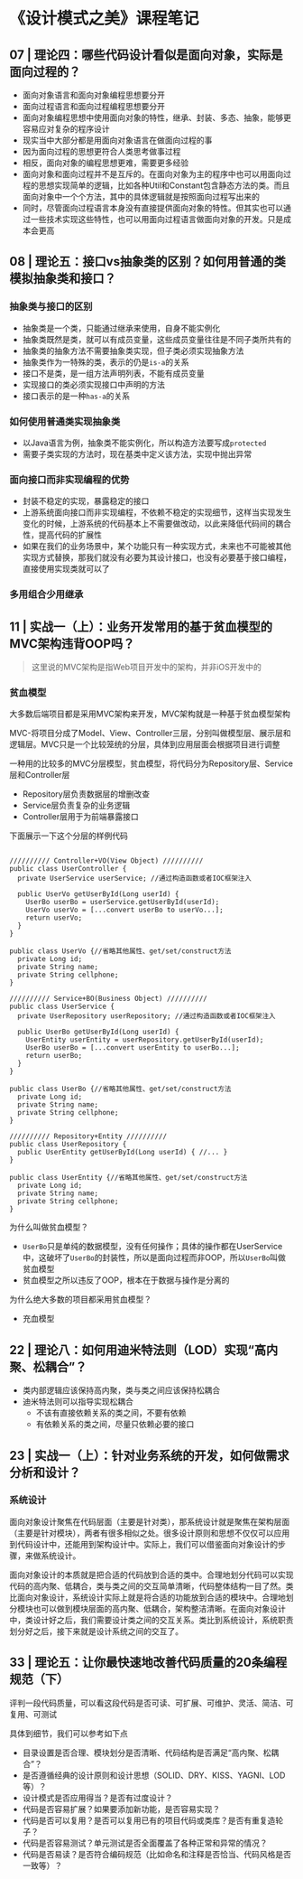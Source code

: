 # 《设计模式之美》课程笔记

## 07 | 理论四：哪些代码设计看似是面向对象，实际是面向过程的？

- 面向对象语言和面向对象编程思想要分开
- 面向过程语言和面向过程编程思想要分开
- 面向对象编程思想中使用面向对象的特性，继承、封装、多态、抽象，能够更容易应对复杂的程序设计
- 现实当中大部分都是用面向对象语言在做面向过程的事
- 因为面向过程的思想更符合人类思考做事过程
- 相反，面向对象的编程思想更难，需要更多经验
- 面向对象和面向过程并不是互斥的。在面向对象为主的程序中也可以用面向过程的思想实现简单的逻辑，比如各种Util和Constant包含静态方法的类。而且面向对象中一个个方法，其中的具体逻辑就是按照面向过程写出来的
- 同时，尽管面向过程语言本身没有直接提供面向对象的特性。但其实也可以通过一些技术实现这些特性，也可以用面向过程语言做面向对象的开发。只是成本会更高

## 08 | 理论五：接口vs抽象类的区别？如何用普通的类模拟抽象类和接口？

### 抽象类与接口的区别

- 抽象类是一个类，只能通过继承来使用，自身不能实例化
- 抽象类既然是类，就可以有成员变量，这些成员变量往往是不同子类所共有的
- 抽象类的抽象方法不需要抽象类实现，但子类必须实现抽象方法
- 抽象类作为一特殊的类，表示的仍是`is-a`的关系
- 接口不是类，是一组方法声明列表，不能有成员变量
- 实现接口的类必须实现接口中声明的方法
- 接口表示的是一种`has-a`的关系

### 如何使用普通类实现抽象类
- 以Java语言为例，抽象类不能实例化，所以构造方法要写成`protected`
- 需要子类实现的方法时，现在基类中定义该方法，实现中抛出异常

### 面向接口而非实现编程的优势
- 封装不稳定的实现，暴露稳定的接口
- 上游系统面向接口而非实现编程，不依赖不稳定的实现细节，这样当实现发生变化的时候，上游系统的代码基本上不需要做改动，以此来降低代码间的耦合性，提高代码的扩展性
- 如果在我们的业务场景中，某个功能只有一种实现方式，未来也不可能被其他实现方式替换，那我们就没有必要为其设计接口，也没有必要基于接口编程，直接使用实现类就可以了

### 多用组合少用继承
## 11 | 实战一（上）：业务开发常用的基于贫血模型的MVC架构违背OOP吗？
> 这里说的MVC架构是指Web项目开发中的架构，并非iOS开发中的

### 贫血模型
大多数后端项目都是采用MVC架构来开发，MVC架构就是一种基于贫血模型架构

MVC-将项目分成了Model、View、Controller三层，分别叫做模型层、展示层和逻辑层。MVC只是一个比较笼统的分层，具体到应用层面会根据项目进行调整

一种用的比较多的MVC分层模型，贫血模型，将代码分为Repository层、Service层和Controller层

- Repository层负责数据层的增删改查
- Service层负责复杂的业务逻辑
- Controller层用于为前端暴露接口

下面展示一下这个分层的样例代码

```

////////// Controller+VO(View Object) //////////
public class UserController {
  private UserService userService; //通过构造函数或者IOC框架注入
  
  public UserVo getUserById(Long userId) {
    UserBo userBo = userService.getUserById(userId);
    UserVo userVo = [...convert userBo to userVo...];
    return userVo;
  }
}

public class UserVo {//省略其他属性、get/set/construct方法
  private Long id;
  private String name;
  private String cellphone;
}

////////// Service+BO(Business Object) //////////
public class UserService {
  private UserRepository userRepository; //通过构造函数或者IOC框架注入
  
  public UserBo getUserById(Long userId) {
    UserEntity userEntity = userRepository.getUserById(userId);
    UserBo userBo = [...convert userEntity to userBo...];
    return userBo;
  }
}

public class UserBo {//省略其他属性、get/set/construct方法
  private Long id;
  private String name;
  private String cellphone;
}

////////// Repository+Entity //////////
public class UserRepository {
  public UserEntity getUserById(Long userId) { //... }
}

public class UserEntity {//省略其他属性、get/set/construct方法
  private Long id;
  private String name;
  private String cellphone;
}
```

为什么叫做贫血模型？

- `UserBo`只是单纯的数据模型，没有任何操作；具体的操作都在UserService中，这破坏了`UserBo`的封装性，所以是面向过程而非OOP，所以`UserBo`叫做贫血模型
- 贫血模型之所以违反了OOP，根本在于数据与操作是分离的

为什么绝大多数的项目都采用贫血模型？

- 充血模型

## 22 | 理论八：如何用迪米特法则（LOD）实现“高内聚、松耦合”？

- 类内部逻辑应该保持高内聚，类与类之间应该保持松耦合
- 迪米特法则可以指导实现松耦合
	- 不该有直接依赖关系的类之间，不要有依赖
	- 有依赖关系的类之间，尽量只依赖必要的接口

## 23 | 实战一（上）：针对业务系统的开发，如何做需求分析和设计？

### 系统设计

面向对象设计聚焦在代码层面（主要是针对类），那系统设计就是聚焦在架构层面（主要是针对模块），两者有很多相似之处。很多设计原则和思想不仅仅可以应用到代码设计中，还能用到架构设计中。实际上，我们可以借鉴面向对象设计的步骤，来做系统设计。

面向对象设计的本质就是把合适的代码放到合适的类中。合理地划分代码可以实现代码的高内聚、低耦合，类与类之间的交互简单清晰，代码整体结构一目了然。类比面向对象设计，系统设计实际上就是将合适的功能放到合适的模块中。合理地划分模块也可以做到模块层面的高内聚、低耦合，架构整洁清晰。在面向对象设计中，类设计好之后，我们需要设计类之间的交互关系。类比到系统设计，系统职责划分好之后，接下来就是设计系统之间的交互了。

## 33 | 理论五：让你最快速地改善代码质量的20条编程规范（下）

评判一段代码质量，可以看这段代码是否可读、可扩展、可维护、灵活、简洁、可复用、可测试

具体到细节，我们可以参考如下点

- 目录设置是否合理、模块划分是否清晰、代码结构是否满足“高内聚、松耦合”？
- 是否遵循经典的设计原则和设计思想（SOLID、DRY、KISS、YAGNI、LOD 等）？
- 设计模式是否应用得当？是否有过度设计？
- 代码是否容易扩展？如果要添加新功能，是否容易实现？
- 代码是否可以复用？是否可以复用已有的项目代码或类库？是否有重复造轮子？
- 代码是否容易测试？单元测试是否全面覆盖了各种正常和异常的情况？
- 代码是否易读？是否符合编码规范（比如命名和注释是否恰当、代码风格是否一致等）？